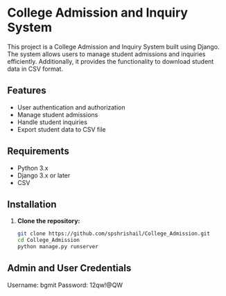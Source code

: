 # College Admission and Inquiry System

This project is a College Admission and Inquiry System built using Django. The system allows users to manage student admissions and inquiries efficiently. Additionally, it provides the functionality to download student data in CSV format.

## Features

- User authentication and authorization
- Manage student admissions
- Handle student inquiries
- Export student data to CSV file

## Requirements

- Python 3.x
- Django 3.x or later
- CSV

## Installation

1. **Clone the repository:**

   ```sh
   git clone https://github.com/spshrishail/College_Admission.git   
   cd College_Admission
   python manage.py runserver
## Admin and User Credentials
Username: bgmit
Password: 12qw!@QW
